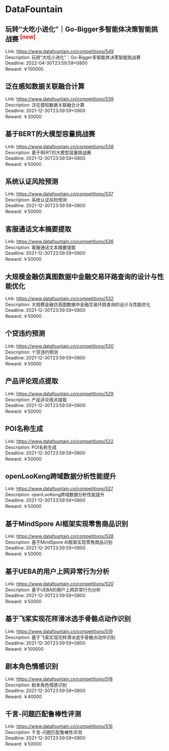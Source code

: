 # DataFountain



## 玩转“大吃小进化”｜Go-Bigger多智能体决策智能挑战赛 <sup style="color:red">[new]<sup>  

Link: https://www.datafountain.cn/competitions/549  
Description: 玩转“大吃小进化”｜Go-Bigger多智能体决策智能挑战赛  
Deadline: 2022-04-30T23:59:59+0800  
Reward: ￥150000  


## 泛在感知数据关联融合计算

Link: https://www.datafountain.cn/competitions/539  
Description: 泛在感知数据关联融合计算  
Deadline: 2021-12-30T23:59:59+0800  
Reward: ￥20000  


## 基于BERT的大模型容量挑战赛

Link: https://www.datafountain.cn/competitions/538  
Description: 基于BERT的大模型容量挑战赛  
Deadline: 2021-12-30T23:59:59+0800  
Reward: ￥50000  


## 系统认证风险预测

Link: https://www.datafountain.cn/competitions/537  
Description: 系统认证风险预测  
Deadline: 2021-12-30T23:59:59+0800  
Reward: ￥50000  


## 客服通话文本摘要提取

Link: https://www.datafountain.cn/competitions/536  
Description: 客服通话文本摘要提取  
Deadline: 2021-12-30T23:59:59+0800  
Reward: ￥50000  


## 大规模金融仿真图数据中金融交易环路查询的设计与性能优化

Link: https://www.datafountain.cn/competitions/532  
Description: 大规模金融仿真图数据中金融交易环路查询的设计与性能优化  
Deadline: 2021-12-30T23:59:59+0800  
Reward: ￥50000  


## 个贷违约预测

Link: https://www.datafountain.cn/competitions/530  
Description: 个贷违约预测  
Deadline: 2021-12-30T23:59:59+0800  
Reward: ￥50000  


## 产品评论观点提取

Link: https://www.datafountain.cn/competitions/529  
Description: 产品评论观点提取  
Deadline: 2021-12-30T23:59:59+0800  
Reward: ￥50000  


## POI名称生成

Link: https://www.datafountain.cn/competitions/522  
Description: POI名称生成  
Deadline: 2021-12-30T23:59:59+0800  
Reward: ￥50000  


## openLooKeng跨域数据分析性能提升

Link: https://www.datafountain.cn/competitions/527  
Description: openLooKeng跨域数据分析性能提升  
Deadline: 2021-12-30T23:59:59+0800  
Reward: ￥50000  


## 基于MindSpore AI框架实现零售商品识别

Link: https://www.datafountain.cn/competitions/528  
Description: 基于MindSpore AI框架实现零售商品识别  
Deadline: 2021-12-30T23:59:59+0800  
Reward: ￥50000  


## 基于UEBA的用户上网异常行为分析

Link: https://www.datafountain.cn/competitions/520  
Description: 基于UEBA的用户上网异常行为分析  
Deadline: 2021-12-30T23:59:59+0800  
Reward: ￥50000  


## 基于飞桨实现花样滑冰选手骨骼点动作识别

Link: https://www.datafountain.cn/competitions/519  
Description: 基于飞桨实现花样滑冰选手骨骼点动作识别  
Deadline: 2021-12-30T23:59:59+0800  
Reward: ￥100000  


## 剧本角色情感识别

Link: https://www.datafountain.cn/competitions/518  
Description: 剧本角色情感识别  
Deadline: 2021-12-30T23:59:59+0800  
Reward: ￥40000  


## 千言-问题匹配鲁棒性评测

Link: https://www.datafountain.cn/competitions/516  
Description: 千言-问题匹配鲁棒性评测  
Deadline: 2021-12-30T23:59:59+0800  
Reward: ￥50000  

